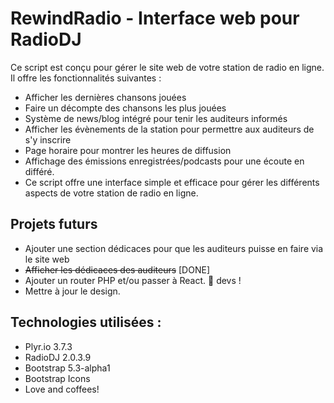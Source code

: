 # RewindRadio - Interface web pour RadioDJ
Ce script est conçu pour gérer le site web de votre station de radio en ligne. Il offre les fonctionnalités suivantes :

- Afficher les dernières chansons jouées
- Faire un décompte des chansons les plus jouées
- Système de news/blog intégré pour tenir les auditeurs informés
- Afficher les évènements de la station pour permettre aux auditeurs de s'y inscrire
- Page horaire pour montrer les heures de diffusion
- Affichage des émissions enregistrées/podcasts pour une écoute en différé.
- Ce script offre une interface simple et efficace pour gérer les différents aspects de votre station de radio en ligne. 

## Projets futurs
- Ajouter une section dédicaces pour que les auditeurs puisse en faire via le site web
- ~~Afficher les dédicaces des auditeurs~~ [DONE]
- Ajouter un router PHP et/ou passer à React. :wave: devs !
- Mettre à jour le design.

## Technologies utilisées : 
- Plyr.io 3.7.3
- RadioDJ 2.0.3.9
- Bootstrap 5.3-alpha1 
- Bootstrap Icons
- Love and coffees! 

